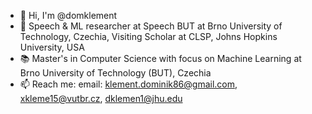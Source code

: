 - 👋 Hi, I'm @domklement
- 🔭 Speech & ML researcher at Speech BUT at Brno University of Technology, Czechia, Visiting Scholar at CLSP, Johns Hopkins University, USA
- 📚 Master's in Computer Science with focus on Machine Learning at Brno University of Technology (BUT), Czechia
- 📫 Reach me: email: klement.dominik86@gmail.com, xkleme15@vutbr.cz, dklemen1@jhu.edu

<!--
**domklement/domklement** is a ✨ _special_ ✨ repository because its `README.md` (this file) appears on your GitHub profile.

Here are some ideas to get you started:

- 🔭 I’m currently working on ...
- 🌱 I’m currently learning ...
- 👯 I’m looking to collaborate on ...
- 🤔 I’m looking for help with ...
- 💬 Ask me about ...
- 📫 How to reach me: ...
- 😄 Pronouns: ...
- ⚡ Fun fact: ...
-->

